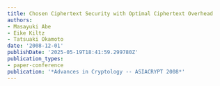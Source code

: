 ```yaml
---
title: Chosen Ciphertext Security with Optimal Ciphertext Overhead
authors:
- Masayuki Abe
- Eike Kiltz
- Tatsuaki Okamoto
date: '2008-12-01'
publishDate: '2025-05-19T18:41:59.299780Z'
publication_types:
- paper-conference
publication: '*Advances in Cryptology -- ASIACRYPT 2008*'
---
```

